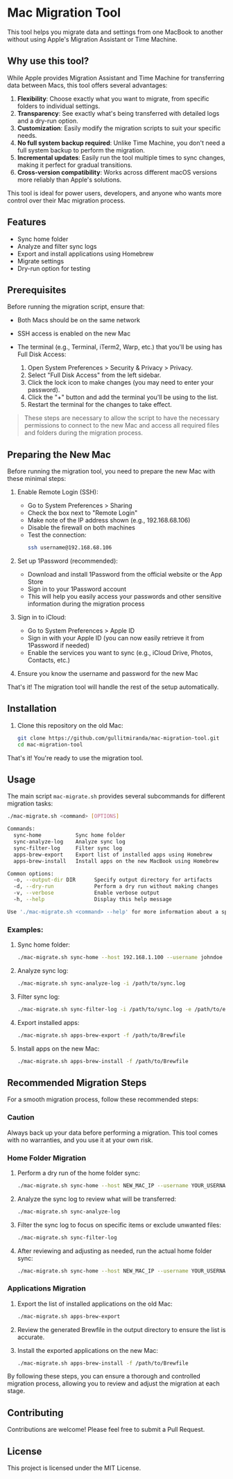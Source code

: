 # Mac Migration Tool

This tool helps you migrate data and settings from one MacBook to another without using Apple's Migration Assistant or Time Machine.

## Why use this tool?

While Apple provides Migration Assistant and Time Machine for transferring data between Macs, this tool offers several advantages:

1. **Flexibility**: Choose exactly what you want to migrate, from specific folders to individual settings.
2. **Transparency**: See exactly what's being transferred with detailed logs and a dry-run option.
3. **Customization**: Easily modify the migration scripts to suit your specific needs.
4. **No full system backup required**: Unlike Time Machine, you don't need a full system backup to perform the migration.
5. **Incremental updates**: Easily run the tool multiple times to sync changes, making it perfect for gradual transitions.
6. **Cross-version compatibility**: Works across different macOS versions more reliably than Apple's solutions.

This tool is ideal for power users, developers, and anyone who wants more control over their Mac migration process.

## Features

- Sync home folder
- Analyze and filter sync logs
- Export and install applications using Homebrew
- Migrate settings
- Dry-run option for testing

## Prerequisites

Before running the migration script, ensure that:

- Both Macs should be on the same network
- SSH access is enabled on the new Mac
- The terminal (e.g., Terminal, iTerm2, Warp, etc.) that you'll be using has Full Disk Access:

  1. Open System Preferences > Security & Privacy > Privacy.
  2. Select "Full Disk Access" from the left sidebar.
  3. Click the lock icon to make changes (you may need to enter your password).
  4. Click the "+" button and add the terminal you'll be using to the list.
  5. Restart the terminal for the changes to take effect.

> These steps are necessary to allow the script to have the necessary permissions to connect to the new Mac and access all required files and folders during the migration process.

## Preparing the New Mac

Before running the migration tool, you need to prepare the new Mac with these minimal steps:

1. Enable Remote Login (SSH):

   - Go to System Preferences > Sharing
   - Check the box next to "Remote Login"
   - Make note of the IP address shown (e.g., 192.168.68.106)
   - Disable the firewall on both machines
   - Test the connection:
     ```bash
     ssh username@192.168.68.106
     ```

2. Set up 1Password (recommended):

   - Download and install 1Password from the official website or the App Store
   - Sign in to your 1Password account
   - This will help you easily access your passwords and other sensitive information during the migration process

3. Sign in to iCloud:

   - Go to System Preferences > Apple ID
   - Sign in with your Apple ID (you can now easily retrieve it from 1Password if needed)
   - Enable the services you want to sync (e.g., iCloud Drive, Photos, Contacts, etc.)

4. Ensure you know the username and password for the new Mac

That's it! The migration tool will handle the rest of the setup automatically.

## Installation

1. Clone this repository on the old Mac:

   ```bash
   git clone https://github.com/gullitmiranda/mac-migration-tool.git
   cd mac-migration-tool
   ```

That's it! You're ready to use the migration tool.

## Usage

The main script `mac-migrate.sh` provides several subcommands for different migration tasks:

```bash
./mac-migrate.sh <command> [OPTIONS]

Commands:
  sync-home           Sync home folder
  sync-analyze-log    Analyze sync log
  sync-filter-log     Filter sync log
  apps-brew-export    Export list of installed apps using Homebrew
  apps-brew-install   Install apps on the new MacBook using Homebrew

Common options:
  -o, --output-dir DIR      Specify output directory for artifacts
  -d, --dry-run             Perform a dry run without making changes
  -v, --verbose             Enable verbose output
  -h, --help                Display this help message

Use './mac-migrate.sh <command> --help' for more information about a specific command.
```

### Examples:

1. Sync home folder:

   ```bash
   ./mac-migrate.sh sync-home --host 192.168.1.100 --username johndoe --dry-run
   ```

2. Analyze sync log:

   ```bash
   ./mac-migrate.sh sync-analyze-log -i /path/to/sync.log
   ```

3. Filter sync log:

   ```bash
   ./mac-migrate.sh sync-filter-log -i /path/to/sync.log -e /path/to/exclude.txt
   ```

4. Export installed apps:

   ```bash
   ./mac-migrate.sh apps-brew-export -f /path/to/Brewfile
   ```

5. Install apps on the new Mac:

   ```bash
   ./mac-migrate.sh apps-brew-install -f /path/to/Brewfile
   ```

## Recommended Migration Steps

For a smooth migration process, follow these recommended steps:

### Caution

Always back up your data before performing a migration. This tool comes with no warranties, and you use it at your own risk.

### Home Folder Migration

1. Perform a dry run of the home folder sync:

   ```bash
   ./mac-migrate.sh sync-home --host NEW_MAC_IP --username YOUR_USERNAME --dry-run
   ```

2. Analyze the sync log to review what will be transferred:

   ```bash
   ./mac-migrate.sh sync-analyze-log
   ```

3. Filter the sync log to focus on specific items or exclude unwanted files:

   ```bash
   ./mac-migrate.sh sync-filter-log
   ```

4. After reviewing and adjusting as needed, run the actual home folder sync:
   ```bash
   ./mac-migrate.sh sync-home --host NEW_MAC_IP --username YOUR_USERNAME
   ```

### Applications Migration

1. Export the list of installed applications on the old Mac:

   ```bash
   ./mac-migrate.sh apps-brew-export
   ```

2. Review the generated Brewfile in the output directory to ensure the list is accurate.

3. Install the exported applications on the new Mac:
   ```bash
   ./mac-migrate.sh apps-brew-install -f /path/to/Brewfile
   ```

By following these steps, you can ensure a thorough and controlled migration process, allowing you to review and adjust the migration at each stage.

## Contributing

Contributions are welcome! Please feel free to submit a Pull Request.

## License

This project is licensed under the MIT License.

